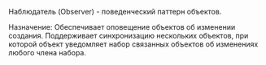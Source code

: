 Наблюдатель (Observer) - поведенческий паттерн объектов. 

Назначение: Обеспечивает оповещение объектов об изменении создания. Поддерживает синхронизацию нескольких объектов, при которой объект уведомляет набор связанных объектов об изменениях любого члена набора.
